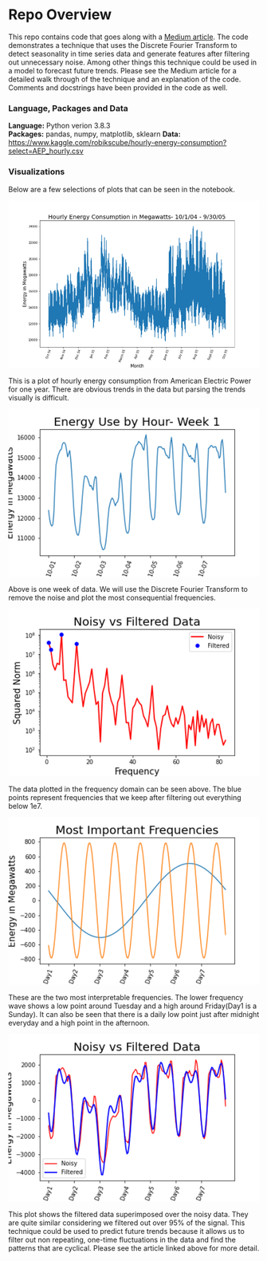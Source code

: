 # Repo Overview
This repo contains code that goes along with a [Medium article](https://nathaniel-lanier.medium.com/fourier-transforms-for-detecting-seasonality-and-feature-engineering-5a91fbfe6e7c).  The code demonstrates a technique that uses the Discrete Fourier Transform to detect seasonality in time series data and generate features after filtering out unnecessary  noise.  Among other things this technique could be used in a model to forecast future trends.  Please see the Medium article for a detailed walk through of the technique and an explanation of the code.  Comments and docstrings have been provided in the code as well.  

### Language, Packages and Data
**Language:**  Python verion 3.8.3    
**Packages:** pandas, numpy, matplotlib, sklearn 
**Data:** https://www.kaggle.com/robikscube/hourly-energy-consumption?select=AEP_hourly.csv

### Visualizations

Below are a few selections of plots that can be seen in the notebook.  

<img src="figs/AEP_1year.png" width="600">

This is a plot of hourly energy consumption from American Electric Power for one year.  There are obvious trends in the data but parsing the trends visually is difficult.  

<img src="figs/1week.png" width="600">  

Above is one week of data.  We will use the Discrete Fourier Transform to remove the noise and plot the most consequential frequencies.  

<img src="figs/nvflog.png" width="600">

The data plotted in the frequency domain can be seen above.  The blue points represent frequencies that we keep after filtering out everything below 1e7.

<img src="figs/impfreq.png" width="600">

These are the two most interpretable frequencies.  The lower frequency wave shows a low point around Tuesday and a high around Friday(Day1 is a Sunday). It can also be seen that there is a daily low point just after midnight everyday and a high point in the afternoon.

<img src="figs/nvf2.png" width="600">

This plot shows the filtered data superimposed over the noisy data.  They are quite similar considering we filtered out over 95% of the signal.  This technique could be used to predict future trends because it allows us to filter out non repeating, one-time fluctuations in the data and find the patterns that are cyclical.  Please see the article linked above for more detail.  
